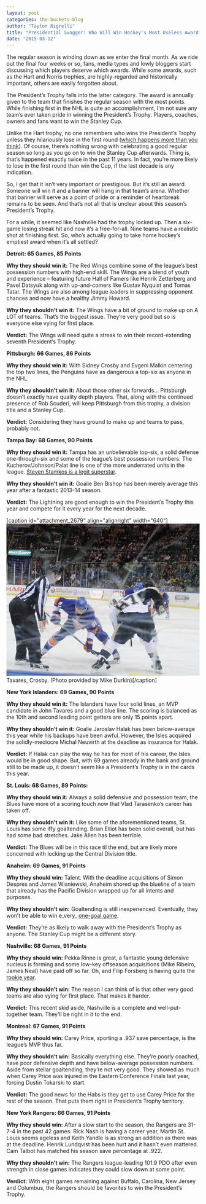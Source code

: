 ```yaml
---
layout: post
categories: the-buckets-blog
author: "Taylor Nigrelli"
title: "Presidential Swagger: Who Will Win Hockey's Most Useless Award?"
date: "2015-03-12"
---
```


The regular season is winding down as we enter the final month. As we ride out the final four weeks or so, fans, media types and lowly bloggers start discussing which players deserve which awards. While some awards, such as the Hart and Norris trophies, are highly-regarded and historically important, others are easily forgotten about.

The President’s Trophy falls into the latter category. The award is annually given to the team that finishes the regular season with the most points. While finishing first in the NHL is quite an accomplishment, I’m not sure any team’s ever taken pride in winning the President’s Trophy. Players, coaches, owners and fans want to win the Stanley Cup.

Unlike the Hart trophy, no one remembers who wins the President’s Trophy unless they hilariously lose in the first round ([which happens more than you think](http://www.sbnation.com/nhl/2011/3/14/2049452/nhl-presidents-trophy-playoffs-vancouver-canucks)). Of course, there’s nothing wrong with celebrating a good regular season so long as you go on to win the Stanley Cup afterwards. Thing is, that’s happened exactly twice in the past 11 years. In fact, you’re more likely to lose in the first round than win the Cup, if the last decade is any indication.

So, I get that it isn’t very important or prestigious. But it’s still an award. Someone will win it and a banner will hang in that team’s arena. Whether that banner will serve as a point of pride or a reminder of heartbreak remains to be seen. And that’s not all that is unclear about this season’s President’s Trophy.

For a while, it seemed like Nashville had the trophy locked up. Then a six-game losing streak hit and now it’s a free-for-all. Nine teams have a realistic shot at finishing first. So, who’s actually going to take home hockey’s emptiest award when it’s all settled?

**Detroit: 65 Games, 85 Points**

**Why they should win it:** The Red Wings combine some of the league’s best possession numbers with high-end skill. The Wings are a blend of youth and experience – featuring future Hall of Famers like Henrik Zetterberg and Pavel Datsyuk along with up-and-comers like Gustav Nyquist and Tomas Tatar. The Wings are also among league leaders in suppressing opponent chances and now have a healthy Jimmy Howard.

**Why they shouldn’t win it:** The Wings have a bit of ground to make up on A LOT of teams. That’s the biggest issue. They’re very good but so is everyone else vying for first place.

**Verdict:** The Wings will need quite a streak to win their record-extending seventh President’s Trophy.

**Pittsburgh: 66 Games, 86 Points**

**Why they should win it:** With Sidney Crosby and Evgeni Malkin centering the top two lines, the Penguins have as dangerous a top-six as anyone in the NHL.

**Why they shouldn’t win it:** About those other six forwards… Pittsburgh doesn’t exactly have quality depth players. That, along with the continued presence of Rob Scuderi, will keep Pittsburgh from this trophy, a division title and a Stanley Cup.

**Verdict:** Considering they have ground to make up and teams to pass, probably not.

**Tampa Bay: 68 Games, 90 Points**

**Why they should win it:** Tampa has an unbelievable top-six, a solid defense one-through-six and some of the league’s best possession numbers. The Kucherov/Johnson/Palat line is one of the more underrated units in the league. [Steven Stamkos is a legit superstar](http://www.tampabay.com/sports/hockey/lightning/why-doesnt-nhl-market-steven-stamkos-better/2215065).

**Why they shouldn’t win it:** Goalie Ben Bishop has been merely average this year after a fantastic 2013-14 season.

**Verdict:** The Lightning are good enough to win the President’s Trophy this year and compete for it every year for the next decade.

\[caption id="attachment\_2679" align="alignright" width="640"\][![Tavares, Crosby. (Photo provided by  Mike Durkin)](/img/5309465811_7158fdc122_z.jpg)](http://www.flickr.com/photos/madmiked/5309465811/in/photolist-9e7nno-9e7xmm-qdLJcx-qJ2nXM-9e7aSh-9e4dLF-96rNXT-bu99KJ-96uLZW-96uGsb-96rGSX-96erz5-96bpcZ-9e7dou-9e4abz-9e7tc9-9e7hpf-jnFSGP-jnHmTK-jnLiPW-9e4mgg-9e4fNk-9e7jMf-9e49Wg-9e4mu4-9e7xNW-9e7rso-9e4j5D-9e4fCP-9e4sST-9e4kLD-9e7pnJ-9e7oQ1-9e4jWz-9e7gXf-9e48TX-9e4gwB-9e7jW7-9e4bNK-9e4cUk-9e7vTy-9e7vmf-9e4nZ4-9e4832-9e4rJK-9e49Hr-9e4gYV-9e4eCn-9e48wi-9e7cmf) Tavares, Crosby. (Photo provided by Mike Durkin)\[/caption\]

**New York Islanders: 69 Games, 90 Points**

**Why they should win it:** The Islanders have four solid lines, an MVP candidate in John Tavares and a good blue line. The scoring is balanced as the 10th and second leading point getters are only 15 points apart.

**Why they shouldn’t win it:** Goalie Jaroslav Halak has been below-average this year while his backups have been awful. However, the Isles acquired the solidly-mediocre Michal Neuvirth at the deadline as insurance for Halak.

**Verdict:** If Halak can play the way he has for most of his career, the Isles would be in good shape. But, with 69 games already in the bank and ground still to be made up, it doesn’t seem like a President’s Trophy is in the cards this year.

**St. Louis: 68 Games, 89 Points:**

**Why they should win it:** Always a solid defensive and possession team, the Blues have more of a scoring touch now that Vlad Tarasenko’s career has taken off.

**Why they shouldn’t win it:** Like some of the aforementioned teams, St. Louis has some iffy goaltending. Brian Elliot has been solid overall, but has had some bad stretches. Jake Allen has been terrible.

**Verdict:** The Blues will be in this race til the end, but are likely more concerned with locking up the Central Division title.

**Anaheim: 69 Games, 91 Points**

**Why they should win:** Talent. With the deadline acquisitions of Simon Despres and James Wisniewski, Anaheim shored up the blueline of a team that already has the Pacific Division wrapped up for all intents and purposes.

**Why they shouldn’t win:** Goaltending is still inexperienced. Eventually, they won’t be able to win e_very_ [one-goal game](http://www.latimes.com/sports/ducks/la-sp-ducks-canucks-20150310-9-column.html).

**Verdict:** They’re as likely to walk away with the President’s Trophy as anyone. The Stanley Cup might be a different story.

**Nashville: 68 Games, 91 Points**

**Why they should win:** Pekka Rinne is great, a fantastic young defensive nucleus is forming and some low-key offseason acquisitions (Mike Ribeiro, James Neal) have paid off so far. Oh, and Filip Forsberg is having quite the [rookie year](http://www.nhl.com/ice/rookies.htm?fetchKey=20152ALLSRSAll&sort=points&viewName=summary).

**Why they shouldn’t win:** The reason I can think of is that other very good teams are also vying for first place. That makes it harder.

**Verdict:** This recent skid aside, Nashville is a complete and well-put-together team. They’ll be right in it to the end.

**Montreal: 67 Games, 91 Points**

**Why they should win:** Carey Price, sporting a .937 save percentage, is the league’s MVP thus far.

**Why they shouldn’t win:** Basically everything else. They’re poorly coached, have poor defensive depth and have below-average possession numbers. Aside from stellar goaltending, they’re not very good. They showed as much when Carey Price was injured in the Eastern Conference Finals last year, forcing Dustin Tokarski to start.

**Verdict:** The good news for the Habs is they get to use Carey Price for the rest of the season. That puts them right in President’s Trophy territory.

**New York Rangers: 66 Games, 91 Points**

**Why they should win:** After a slow start to the season, the Rangers are 31-7-4 in the past 42 games. Rick Nash is having a career year, Martin St. Louis seems ageless and Keith Yandle is as strong an addition as there was at the deadline. Henrik Lundqvist has been hurt and it hasn’t even mattered. Cam Talbot has matched his season save percentage at .922.

**Why they shouldn’t win:** The Rangers league-leading 101.9 PDO after even strength in close games indicates they could slow down at some point.

**Verdict:** With eight games remaining against Buffalo, Carolina, New Jersey and Columbus, the Rangers should be favorites to win the President’s Trophy.

